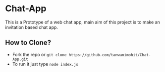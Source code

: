 # Chat-App
This is a Prototype of a web chat app, main aim of this project is to make an invitation based chat app.

## How to Clone?

- Fork the repo or `git clone https://github.com/tanwanimohit/Chat-App.git`
- To run it just type `node index.js`
